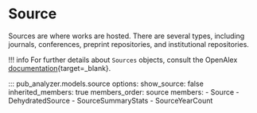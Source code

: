 # Source

Sources are where works are hosted. There are several types, including journals, conferences, preprint repositories, and institutional repositories.

!!! info
    For further details about `Sources` objects, consult the OpenAlex [documentation](https://docs.openalex.org/api-entities/sources){target=_blank}.

::: pub_analyzer.models.source
    options:
        show_source: false
        inherited_members: true
        members_order: source
        members:
            - Source
            - DehydratedSource
            - SourceSummaryStats
            - SourceYearCount

